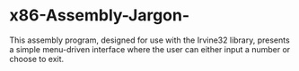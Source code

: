 # x86-Assembly-Jargon-
This assembly program, designed for use with the Irvine32 library, presents a simple menu-driven interface where the user can either input a number or choose to exit.
